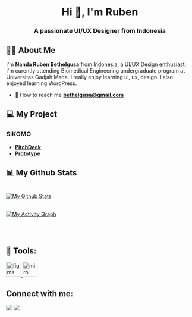 <h1 align="center">Hi 👋, I'm Ruben</h1>
<h3 align="center">A passionate UI/UX Designer from Indonesia</h3>


## 🙋‍♂️ About Me
I'm **Nanda Ruben Bethelgusa** from Indonesia, a UI/UX Design enthusiast. I'm curently attending Biomedical Engineering undergraduate program at Universitas Gadjah Mada. I really enjoy learning ui, ux, design. I also enjoyed learning WordPress.

- 📨 How to reach me **bethelgusa@gmail.com**

## 💻 My Project
### SiKOMO
- **[PitchDeck](https://drive.google.com/file/d/1lVE1J8-jsNfMozyDNL3MWKfSMvd-XphV/view?usp=sharing)**
- **[Prototype](https://www.figma.com/proto/9zkNhLrO97CG64L4APHZCK/free-app-ui-elements-for-figma?node-id=5%3A2&scaling=scale-down&page-id=0%3A1&starting-point-node-id=5%3A2)**


## 📊 My Github Stats

  <br/>
    <a href="https://github.com/rbnbethel/github-readme-stats"><img alt="My Github Stats" src="https://github-readme-stats.vercel.app/api?username=rbnbethel&show_icons=true&count_private=true&theme=react&hide_border=true&bg_color=0D1117" /></a>
  

<br/>
<br/>

<a href="https://github.com/rbnbethel/github-readme-activity-graph"><img alt="My Activity Graph" src="https://activity-graph.herokuapp.com/graph?username=rbnbethel&bg_color=0D1117&color=5BCDEC&line=5BCDEC&point=FFFFFF&hide_border=true" /></a>

<br/>
<br/>



## 🚀 Tools:
<p align="left"> <a href="https://www.figma.com/" target="_blank" rel="noreferrer"> <img src="https://www.vectorlogo.zone/logos/figma/figma-icon.svg" alt="figma" width="40" height="40"/> </a>
<a href="https://miro.com/" target="_blank" rel="noreferrer"> <img src="https://github.com/simple-icons/simple-icons/blob/master/icons/miro.svg" alt="miro" width="40" height="40"/> </a> </p>

## Connect with me:
<p align="left">
<a href = "https://www.instagram.com/ruben_bethel/"><img src="https://img.icons8.com/fluent/48/000000/instagram-new.png"/></a>
<a href = "https://www.linkedin.com/in/nanda-ruben-bethelgusa-6a82931b9"><img src="https://img.icons8.com/fluent/48/000000/linkedin.png"/></a>
</p>
